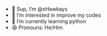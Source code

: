 - 👋 Sup, I’m @xHawkays
- 👀 I’m interested in improve my codes
- 🌱 I’m currently learning python
- 😄 Pronouns: He/Him
